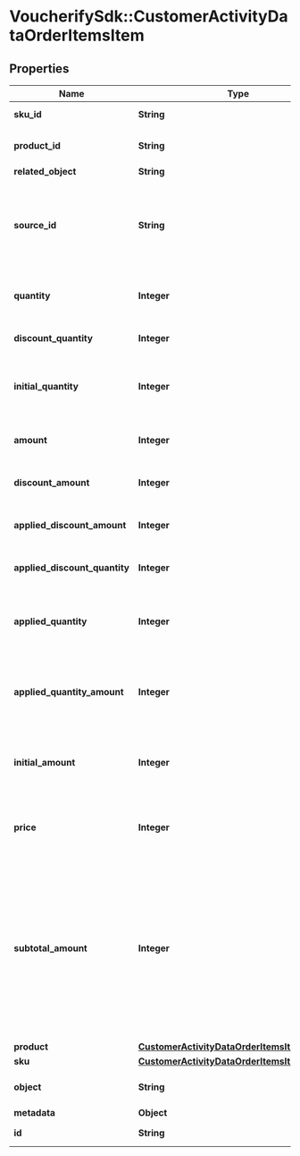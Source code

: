 # VoucherifySdk::CustomerActivityDataOrderItemsItem

## Properties

| Name | Type | Description | Notes |
| ---- | ---- | ----------- | ----- |
| **sku_id** | **String** | Unique identifier of the SKU. It is assigned by Voucherify. | [optional] |
| **product_id** | **String** | Unique identifier of the product. It is assigned by Voucherify. | [optional] |
| **related_object** | **String** |  | [optional] |
| **source_id** | **String** | The merchant&#39;s product/SKU ID (if it is different from the Voucherify product/SKU ID). It is useful in the integration between multiple systems. It can be an ID from an eCommerce site, a database, or a third-party service. | [optional] |
| **quantity** | **Integer** | The quantity of the particular item in the cart. and Quantity of the particular item in the cart. | [optional] |
| **discount_quantity** | **Integer** | Number of dicounted items. and Number of discounted items. | [optional] |
| **initial_quantity** | **Integer** | A positive integer in the smallest unit quantity representing the total amount of the order; this is the sum of the order items&#39; quantity. | [optional] |
| **amount** | **Integer** | The total amount of the order item (price * quantity). and Total amount of the order item (price * quantity). | [optional] |
| **discount_amount** | **Integer** | Sum of all order-item-level discounts applied to the order. | [optional] |
| **applied_discount_amount** | **Integer** | This field shows the order-level discount applied. and Order-level discount amount applied in the transaction. | [optional] |
| **applied_discount_quantity** | **Integer** | Number of the discounted items applied in the transaction. | [optional] |
| **applied_quantity** | **Integer** | Quantity of items changed by the application of a new quantity items. It can be positive when an item is added or negative if an item is replaced. | [optional] |
| **applied_quantity_amount** | **Integer** | Amount for the items changed by the application of a new quantity items. It can be positive when an item is added or negative if an item is replaced. | [optional] |
| **initial_amount** | **Integer** | A positive integer in the smallest currency unit (e.g. 100 cents for $1.00) representing the total amount of the order. This is the sum of the order items&#39; amounts. | [optional] |
| **price** | **Integer** | Unit price of an item. Value is multiplied by 100 to precisely represent 2 decimal places. For example &#x60;10000 cents&#x60; for &#x60;$100.00&#x60;. | [optional] |
| **subtotal_amount** | **Integer** | Final order item amount after the applied item-level discount.  If there are no item-level discounts applied, this item is equal to the &#x60;amount&#x60;.    &#x60;subtotal_amount&#x60;&#x3D;&#x60;amount&#x60;-&#x60;applied_discount_amount&#x60; and Final order item amount after the applied item-level discount.  If there are no item-level discounts applied, this item is equal to the &#x60;amount&#x60;.    &#x60;subtotal_amount&#x60;&#x3D;&#x60;amount&#x60;-&#x60;discount_amount&#x60; | [optional] |
| **product** | [**CustomerActivityDataOrderItemsItemProduct**](CustomerActivityDataOrderItemsItemProduct.md) |  | [optional] |
| **sku** | [**CustomerActivityDataOrderItemsItemSku**](CustomerActivityDataOrderItemsItemSku.md) |  | [optional] |
| **object** | **String** |  | [optional][default to &#39;order_item&#39;] |
| **metadata** | **Object** |  | [optional] |
| **id** | **String** | Unique identifier of the order line item. | [optional] |

